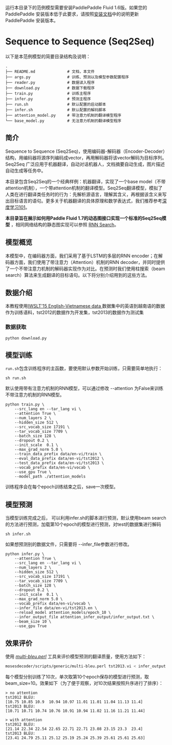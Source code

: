 运行本目录下的范例模型需要安装PaddlePaddle Fluid 1.6版。如果您的 PaddlePaddle 安装版本低于此要求，请按照[安装文档](https://www.paddlepaddle.org.cn/#quick-start)中的说明更新 PaddlePaddle 安装版本。

# Sequence to Sequence (Seq2Seq)

以下是本范例模型的简要目录结构及说明：

```
.
├── README.md              # 文档，本文件
├── args.py                # 训练、预测以及模型参数配置程序
├── reader.py              # 数据读入程序
├── download.py            # 数据下载程序
├── train.py               # 训练主程序
├── infer.py               # 预测主程序
├── run.sh                 # 默认配置的启动脚本
├── infer.sh               # 默认配置的解码脚本
├── attention_model.py     # 带注意力机制的翻译模型程序
└── base_model.py          # 无注意力机制的翻译模型程序
```

## 简介

Sequence to Sequence (Seq2Seq)，使用编码器-解码器（Encoder-Decoder）结构，用编码器将源序列编码成vector，再用解码器将该vector解码为目标序列。Seq2Seq 广泛应用于机器翻译，自动对话机器人，文档摘要自动生成，图片描述自动生成等任务中。

本目录包含Seq2Seq的一个经典样例：机器翻译，实现了一个base model（不带attention机制），一个带attention机制的翻译模型。Seq2Seq翻译模型，模拟了人类在进行翻译类任务时的行为：先解析源语言，理解其含义，再根据该含义来写出目标语言的语句。更多关于机器翻译的具体原理和数学表达式，我们推荐参考[深度学习101](http://paddlepaddle.org/documentation/docs/zh/1.2/beginners_guide/basics/machine_translation/index.html)。

**本目录旨在展示如何用Paddle Fluid 1.7的动态图接口实现一个标准的Seq2Seq模型** ，相同网络结构的静态图实现可以参照 [RNN Search](https://github.com/PaddlePaddle/models/tree/develop/PaddleNLP/PaddleTextGEN/seq2seq)。

## 模型概览

本模型中，在编码器方面，我们采用了基于LSTM的多层的RNN encoder；在解码器方面，我们使用了带注意力（Attention）机制的RNN decoder，并同时提供了一个不带注意力机制的解码器实现作为对比。在预测时我们使用柱搜索（beam search）算法来生成翻译的目标语句。以下将分别介绍用到的这些方法。

## 数据介绍

本教程使用[IWSLT'15 English-Vietnamese data ](https://nlp.stanford.edu/projects/nmt/)数据集中的英语到越南语的数据作为训练语料，tst2012的数据作为开发集，tst2013的数据作为测试集

### 数据获取

```
python download.py
```

## 模型训练

`run.sh`包含训练程序的主函数，要使用默认参数开始训练，只需要简单地执行：

```
sh run.sh
```

默认使用带有注意力机制的RNN模型，可以通过修改 --attention 为False来训练不带注意力机制的RNN模型。

```
python train.py \
    --src_lang en --tar_lang vi \
    --attention True \
    --num_layers 2 \
    --hidden_size 512 \
    --src_vocab_size 17191 \
    --tar_vocab_size 7709 \
    --batch_size 128 \
    --dropout 0.2 \
    --init_scale  0.1 \
    --max_grad_norm 5.0 \
    --train_data_prefix data/en-vi/train \
    --eval_data_prefix data/en-vi/tst2012 \
    --test_data_prefix data/en-vi/tst2013 \
    --vocab_prefix data/en-vi/vocab \
    --use_gpu True \
    --model_path ./attention_models
```

训练程序会在每个epoch训练结束之后，save一次模型。

## 模型预测

当模型训练完成之后， 可以利用infer.sh的脚本进行预测，默认使用beam search的方法进行预测，加载第10个epoch的模型进行预测，对test的数据集进行解码

```
sh infer.sh
```

如果想预测别的数据文件，只需要将 --infer_file参数进行修改。

```
python infer.py \
    --attention True \
    --src_lang en --tar_lang vi \
    --num_layers 2 \
    --hidden_size 512 \
    --src_vocab_size 17191 \
    --tar_vocab_size 7709 \
    --batch_size 128 \
    --dropout 0.2 \
    --init_scale  0.1 \
    --max_grad_norm 5.0 \
    --vocab_prefix data/en-vi/vocab \
    --infer_file data/en-vi/tst2013.en \
    --reload_model attention_models/epoch_10 \
    --infer_output_file attention_infer_output/infer_output.txt \
    --beam_size 10 \
    --use_gpu True
```

## 效果评价

使用 [*multi-bleu.perl*](https://github.com/moses-smt/mosesdecoder.git) 工具来评价模型预测的翻译质量，使用方法如下：

```sh
mosesdecoder/scripts/generic/multi-bleu.perl tst2013.vi < infer_output.txt
```

每个模型分别训练了10次，单次取第10个epoch保存的模型进行预测，取beam_size=10。效果如下（为了便于观察，对10次结果按照升序进行了排序）：

```
> no attention
tst2012 BLEU:
[10.75 10.85 10.9  10.94 10.97 11.01 11.01 11.04 11.13 11.4]
tst2013 BLEU:
[10.71 10.71 10.74 10.76 10.91 10.94 11.02 11.16 11.21 11.44]

> with attention
tst2012 BLEU:
[21.14 22.34 22.54 22.65 22.71 22.71 23.08 23.15 23.3  23.4]
tst2013 BLEU:
[23.41 24.79 25.11 25.12 25.19 25.24 25.39 25.61 25.61 25.63]
```
